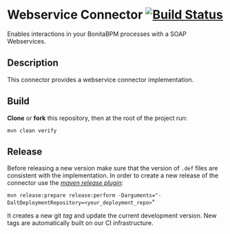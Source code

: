 # Webservice Connector [![Build Status](https://travis-ci.org/bonitasoft/bonita-connector-webservice.svg?branch=master)](https://travis-ci.org/bonitasoft/bonita-connector-webservice)

Enables interactions in your BonitaBPM processes with a SOAP Webservices.

## Description

This connector provides a webservice connector implementation. 

## Build

__Clone__ or __fork__ this repository, then at the root of the project run:

`mvn clean verify`

## Release

Before releasing a new version make sure that the version of `.def` files are consistent with the implementation. In order to create a new release of the connector use the [_maven release plugin_](http://maven.apache.org/maven-release/maven-release-plugin/):

`mvn release:prepare release:perform -Darguments="-DaltDeploymentRepository=<your_deployment_repo>`"

It creates a new git _tag_ and update the current development version. New tags are automatically built on our CI infrastructure.
